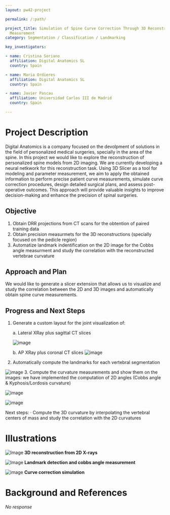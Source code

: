 ```yaml
---
layout: pw42-project

permalink: /:path/

project_title: Simulation of Spine Curve Correction Through 3D Reconstruction Techniques and Parameter
  Measurement
category: Segmentation / Classification / Landmarking

key_investigators:

- name: Cristina Soriano
  affiliation: Digital Anatomics SL
  country: Spain

- name: Maria Ordieres
  affiliation: Digital Anatomics SL
  country: Spain

- name: Javier Pascau
  affiliation: Universidad Carlos III de Madrid
  country: Spain

---
```


# Project Description

<!-- Add a short paragraph describing the project. -->


Digital Anatomics is a company focused on the devolpment of solutions in the field of personalized medical surgeries, specially in the area of the spine. In this project we would like to explore the reconstruction of personalized spine models from 2D imaging. We are currently developing a neural netkwork for this reconstruction task.
Using 3D Slicer as a tool for modeling and parameter measurement, we aim to apply the obtained information to perform precise patient curve measurements, simulate curve correction procedures, design detailed surgical plans, and assess post-operative outcomes. This approach will provide valuable insights to improve decision-making and enhance the precision of spinal surgeries.






## Objective

<!-- Describe here WHAT you would like to achieve (what you will have as end result). -->


1. Obtain DRR projections from CT scans for the obtention of paired training data
2. Obtain precision measurmets for the 3D reconstructions (specially focused on the pedicle region)
3. Automatize landmark indentification on the 2D image  for the Cobbs angle measurment and study the correlation with the reconstructed vertebrae curvature






## Approach and Plan

<!-- Describe here HOW you would like to achieve the objectives stated above. -->
We would like to generate a slicer extension that allows us to visualize and study the correlation between the 2D and 3D images and automatically obtain spine curve measurements.






## Progress and Next Steps

<!-- Update this section as you make progress, describing of what you have ACTUALLY DONE.
     If there are specific steps that you could not complete then you can describe them here, too. -->

1. Generate a custom layout for the joint visualization of:

      a. Lateral XRay plus sagittal CT slices

      ![image](https://github.com/user-attachments/assets/4a94d739-baae-4e0f-b2ef-08d231fd27b4)


      b. AP XRay plus coronal CT slices
      ![image](https://github.com/user-attachments/assets/ec6dc6aa-eb9f-4d86-a75d-cb8a06fb59c1)


2. Automatically compute the landmarks for each vertebral segmentation

  ![image](https://github.com/user-attachments/assets/ca8b7702-8cd1-4ed8-b6ce-a505e49333ab)
3. Compute the curvature measurements and show them on the images: we have implemented the computation of 2D angles (Cobbs angle & Kyphosis/Lordosis curvature)

![image](https://github.com/user-attachments/assets/1e5bad4d-957c-4e4a-beae-cee2c337ef90)

![image](https://github.com/user-attachments/assets/be8dbc1a-2a2b-47a0-900d-15d31227847f)

Next steps:
 · Compute the 3D curvature by interpolating the vertebral centers of mass and study the correlation with the 2D curvatures



# Illustrations

<!-- Add pictures and links to videos that demonstrate what has been accomplished. -->



<!-- Uploading "image.png"... -->
![Image](https://github.com/user-attachments/assets/0a21a2ac-2506-4410-9938-ddb537aa870f)
**3D reconstruction from 2D X-rays**
<!-- Uploading "image.png"... -->

![Image](https://github.com/user-attachments/assets/b292a716-6661-47fd-aaaa-c36d0deb0b2a)
**Landmark detection and cobbs angle measurement**
<!-- Uploading "image.png"... -->

![image](https://github.com/user-attachments/assets/bf310de0-a58d-414e-8222-bec0a382281f)
**Curve correction simulation**

# Background and References

<!-- If you developed any software, include link to the source code repository.
     If possible, also add links to sample data, and to any relevant publications. -->


_No response_
